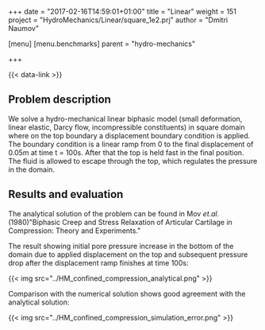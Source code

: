 +++
date = "2017-02-16T14:59:01+01:00"
title = "Linear"
weight = 151
project = "HydroMechanics/Linear/square_1e2.prj"
author = "Dmitri Naumov"

[menu]
  [menu.benchmarks]
    parent = "hydro-mechanics"

+++

{{< data-link >}}

## Problem description

We solve a hydro-mechanical linear biphasic model (small deformation, linear elastic, Darcy flow, incompressible constituents) in square domain where on the top boundary a displacement boundary condition is applied. The boundary condition is a linear ramp from 0 to the final displacement of 0.05m at time t = 100s. After that the top is held fast in the final position. The fluid is allowed to escape through the top, which regulates the pressure in the domain.

## Results and evaluation

The analytical solution of the problem can be found in Mov _et.al._ (1980)"Biphasic Creep and Stress Relaxation of Articular Cartilage in Compression: Theory and Experiments."

The result showing initial pore pressure increase in the bottom of the domain due to applied displacement on the top and subsequent pressure drop after the displacement ramp finishes at time 100s:

{{< img src="../HM_confined_compression_analytical.png" >}}

Comparison with the numerical solution shows good agreement with the analytical solution:

{{< img src="../HM_confined_compression_simulation_error.png" >}}
